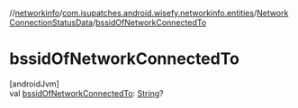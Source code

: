 //[networkinfo](../../../index.md)/[com.isupatches.android.wisefy.networkinfo.entities](../index.md)/[NetworkConnectionStatusData](index.md)/[bssidOfNetworkConnectedTo](bssid-of-network-connected-to.md)

# bssidOfNetworkConnectedTo

[androidJvm]\
val [bssidOfNetworkConnectedTo](bssid-of-network-connected-to.md): [String](https://kotlinlang.org/api/latest/jvm/stdlib/kotlin/-string/index.html)?
